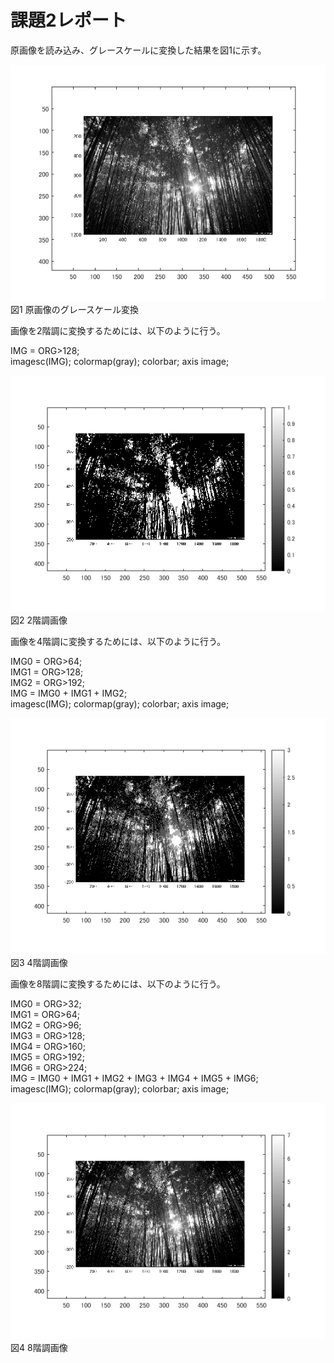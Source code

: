 # 課題2レポート
原画像を読み込み、グレースケールに変換した結果を図1に示す。

![原画像](https://github.com/r-takano/lecture_image_processing/blob/master/picture/kadai2/kadai2_1.png)  
図1 原画像のグレースケール変換

画像を2階調に変換するためには、以下のように行う。

IMG = ORG>128;  
imagesc(IMG); colormap(gray); colorbar;  axis image;

![原画像](https://github.com/r-takano/lecture_image_processing/blob/master/picture/kadai2/kadai2_2.png)  
図2 2階調画像

画像を4階調に変換するためには、以下のように行う。

IMG0 = ORG>64;  
IMG1 = ORG>128;  
IMG2 = ORG>192;  
IMG = IMG0 + IMG1 + IMG2;  
imagesc(IMG); colormap(gray); colorbar;  axis image;

![原画像](https://github.com/r-takano/lecture_image_processing/blob/master/picture/kadai2/kadai2_3.png)  
図3 4階調画像

画像を8階調に変換するためには、以下のように行う。

IMG0 = ORG>32;  
IMG1 = ORG>64;  
IMG2 = ORG>96;  
IMG3 = ORG>128;  
IMG4 = ORG>160;  
IMG5 = ORG>192;  
IMG6 = ORG>224;  
IMG = IMG0 + IMG1 + IMG2 + IMG3 + IMG4 + IMG5 + IMG6;  
imagesc(IMG); colormap(gray); colorbar;  axis image;

![原画像](https://github.com/r-takano/lecture_image_processing/blob/master/picture/kadai2/kadai2_4.png)  
図4 8階調画像
